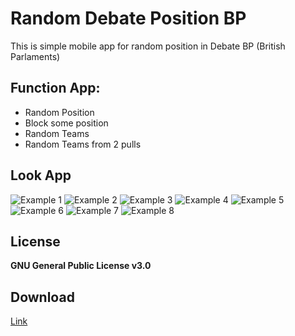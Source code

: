 # Random Debate Position BP
This is simple mobile app for random position in Debate BP  (British Parlaments)
## Function App:
- Random Position
- Block some position
- Random Teams
- Random Teams from 2 pulls
## Look App
![Example 1](https://raw.githubusercontent.com/mati2251/debate-random-position/master/.github/1.png?token=AIBS2VR33IRHBWUOCV2UZXS5YGZE4)
![Example 2](https://raw.githubusercontent.com/mati2251/debate-random-position/master/.github/2.png?token=AIBS2VXH6SQEPA2LGS4XEFS5YGZH6)
![Example 3](https://raw.githubusercontent.com/mati2251/debate-random-position/master/.github/3.png?token=AIBS2VXIQM5ARZH53R6G73K5YGZH4)
![Example 4](https://raw.githubusercontent.com/mati2251/debate-random-position/master/.github/4.png?token=AIBS2VURQWNLKBIWE2E2KPK5YGZH6)
![Example 5](https://raw.githubusercontent.com/mati2251/debate-random-position/master/.github/5.png?token=AIBS2VVMHURNSIFDDQDVD7C5YGZH6)
![Example 6](https://raw.githubusercontent.com/mati2251/debate-random-position/master/.github/6.png?token=AIBS2VWTE43J5UZTMRF6CDC5YGZIA)
![Example 7](https://raw.githubusercontent.com/mati2251/debate-random-position/master/.github/7.png?token=AIBS2VSV7GAKAWPHDCNUIV25YGZIA)
![Example 8](https://raw.githubusercontent.com/mati2251/debate-random-position/master/.github/8.png?token=AIBS2VUY6WN3FGTPSZ4EREK5YGZIA)
## License 
**GNU General Public License v3.0**
## Download
[Link](https://github.com/mati2251/debate-random-position/releases/tag/v1.0)
